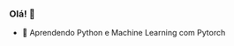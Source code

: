 ### Olá! 👋

<!-- Assim se comenta várias linhas
-->

- 🌱 Aprendendo Python e Machine Learning com Pytorch
